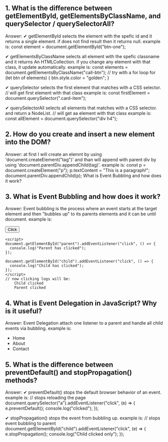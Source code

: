 ## 1. What is the difference between getElementById, getElementsByClassName, and querySelector / querySelectorAll?
   Answer:
   ✔ getElementById selects the element with the spefic id and it returns a single element. if does not find result then it returns null.
   example is: const element = document.getElementById("btn-one");

   ✔ getElementsByClassName selects all element with the spefic classname and it returns An HTMLCollection. if you change any element with that class,
   it update automatically.
   example is: const elements = document.getElementsByClassName("call-btn");
   // try with a for loop 
    for (let btn of elements) {
    btn.style.color = "golden";
    }

   ✔ querySelector selects the first element that matches with a CSS selector.
   // will get first element with that class
   example is: const firstElement = document.querySelector(".card-item");

   ✔ querySelectorAll selects all elements that matches with a CSS selector. and return a NodeList.
   // will get aa element with that class
   example is: const allElement = document.querySelector("div h4");

   ## 2. How do you create and insert a new element into the DOM?
   Answer:
   at first I will create an elemnt by using 'document.createElement("tag")' and than will append with parent div
   by using 'document.parentDiv.appendChild(tag)'.
   example is:
   const p = document.createElement("p");
    p.textContent = "This is a paragraph!";
    document.parentDiv.appendChild(p);
  What is Event Bubbling and how does it work?
  ## 3. What is Event Bubbling and how does it work?
   Answer:
    Event bubbling is the process where an event starts at the target element and then "bubbles up" to
    its parents elements and it can be until document.
    example is:
    <div id="parent">
    <button id="child">Click</button>
    </div>

    <script>
    document.getElementById("parent").addEventListener("click", () => {
      console.log("Parent has clicked");
    });

    document.getElementById("child").addEventListener("click", () => {
      console.log("Child has clicked");
    });
    </script>
    // now clicking logs will be:
        Child clicked
        Parent clicked

  ## 4. What is Event Delegation in JavaScript? Why is it useful?
  Answer:
  Event Delegation attach one listener to a parent and handle all child events via bubbling.
  example is:
  <ul id="nav-menu">
  <li>Home</li>
  <li>About</li>
  <li>Contact</li>
  </ul>

  <script>
  const navMenu = document.getElementById("nav-menu");

  navMenu.addEventListener("click", (event) => {
    if (event.target.tagName === "li") {
    console.log("You clicked:");
    }
    });
    </script>

  ## 5. What is the difference between preventDefault() and stopPropagation() methods?
  Answer:
  ✔ preventDefault() stops the default browser behavior of an event.
  example is:
  // stops reloading the page
  document.querySelector("a").addEventListener("click", (e) => {
  e.preventDefault(); 
  console.log("clicked");
  });

  ✔ stopPropagation() stops the event from bubbling up.
  example is:
  // stops event bubbling to parent
  document.getElementById("child").addEventListener("click", (e) => {
  e.stopPropagation(); 
  console.log("Child clicked only");
  });
  


                                                            
   


   

   
